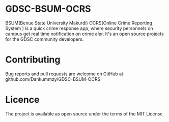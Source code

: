 # GDSC-BSUM-OCRS
BSUM(Benue State University Makurdi) OCRS(Online Crime Reporting System ) is a quick crime response app, where security personnels on campus get real time notification on crime aler. It's an open source projects for the GDSC community developers.


# Contributing
Bug reports and pull requests are welcome on GitHub at github.com/Dankummzy/GDSC-BSUM-OCRS


# Licence
The project is available as open source under the terms of the MIT License
